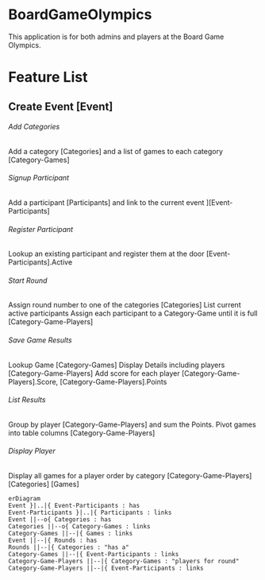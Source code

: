 # BoardGameOlympics
This application is for both admins and players at the Board Game Olympics. 

# Feature List
## Create Event [Event]

###### Add Categories
Add a category [Categories] and a list of games to each category [Category-Games]

###### Signup Participant
Add a participant [Participants] and link to the current event ][Event-Participants]

###### Register Participant
Lookup an existing participant and register them at the door [Event-Participants].Active

###### Start Round
Assign round number to one of the categories [Categories]
List current active participants
Assign each participant to a Category-Game until it is full [Category-Game-Players]

###### Save Game Results
Lookup Game [Category-Games] 
Display Details including players [Category-Game-Players]
Add score for each player [Category-Game-Players].Score,  [Category-Game-Players].Points

###### List Results
Group by player [Category-Game-Players] and sum the Points.
Pivot games into table columns [Category-Game-Players]

###### Display Player
Display all games for a player order by category [Category-Game-Players] [Categories] [Games]





```mermaid
erDiagram
Event }|..|{ Event-Participants : has
Event-Participants }|..|{ Participants : links
Event ||--o{ Categories : has
Categories ||--o{ Category-Games : links
Category-Games ||--|{ Games : links
Event ||--|{ Rounds : has
Rounds ||--|{ Categories : "has a"
Category-Games ||--|{ Event-Participants : links
Category-Game-Players ||--|{ Category-Games : "players for round"
Category-Game-Players ||--|{ Event-Participants : links

```
